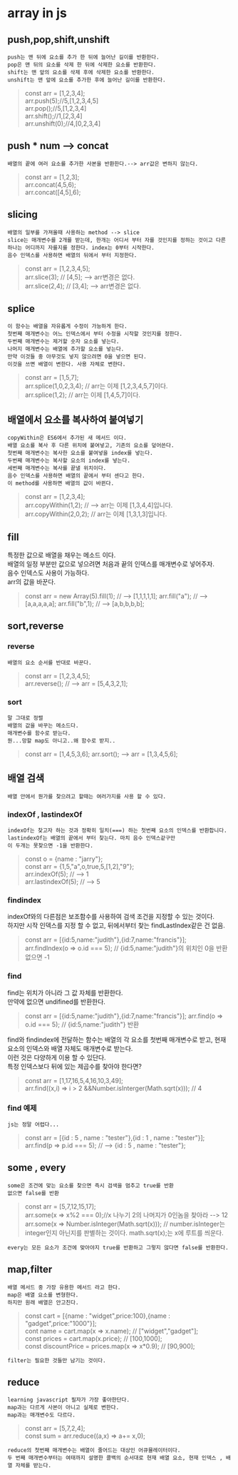 # array in js
## push,pop,shift,unshift
    push는 맨 뒤에 요소를 추가 한 뒤에 늘어난 길이를 반환한다.  
    pop은 맨 뒤의 요소를 삭제 한 뒤에 삭제한 요소를 반환한다.  
    shift는 맨 앞의 요소를 삭제 후에 삭제한 요소를 반환한다.  
    unshift는 맨 앞에 요소를 추가한 후에 늘어난 길이를 반환한다.  
> const arr = [1,2,3,4];    
arr.push(5);//5,[1,2,3,4,5]    
arr.pop();//5,[1,2,3,4]    
arr.shift();//1,[2,3,4]    
arr.unshift(0);//4,[0,2,3,4]  

## push * num --> concat
    배열의 끝에 여러 요소를 추가한 사본을 반환한다.--> arr값은 변하지 않는다.
>   const arr = [1,2,3];  
    arr.concat(4,5,6);  
    arr.concat([4,5],6);

## slicing
    배열의 일부를 가져올때 사용하는 method --> slice  
    slice는 매개변수를 2개를 받는데, 한개는 어디서 부터 자를 것인지를 정하는 것이고 다른 하나는 어디까지 자를지를 정한다. index는 0부터 시작한다.   
    음수 인덱스를 사용하면 배열의 뒤에서 부터 지정한다.
 >   const arr = [1,2,3,4,5];  
    arr.slice(3); // [4,5]; --> arr변경은 없다.  
    arr.slice(2,4); // [3,4]; --> arr변경은 없다.  

## splice
    이 함수는 배열을 자유롭게 수정이 가능하게 한다.  
    첫번째 매개변수는 어느 인덱스에서 부터 수정을 시작할 것인지를 정한다.  
    두번째 매개변수는 제거할 숫자 요소를 넣는다.
    나머지 매개변수는 배열에 추가할 요소를 넣는다.
    만약 이것들 중 아무것도 넣지 않으려면 0을 넣으면 된다.
    이것을 쓰면 배열이 변한다. 사용 자체로 변한다.
>    const arr = [1,5,7];  
    arr.splice(1,0,2,3,4); // arr는 이제 [1,2,3,4,5,7]이다.  
    arr.splice(1,2); // arr는 이제 [1,4,5,7]이다.  

## 배열에서 요소를 복사하여 붙여넣기  

    copyWithin은 ES6에서 추가된 새 메서드 이다.
    배열 요소를 복사 후 다른 위치에 붙여넣고, 기존의 요소를 덮어쓴다.
    첫번째 매개변수는 복사한 요소를 붙여넣을 index를 넣는다.
    두번째 매개변수는 복사할 요소의 index를 넣는다.
    세번째 매개변수는 복사를 끝낼 위치이다.
    음수 인덱스를 사용하면 배열의 끝에서 부터 센다고 한다.
    이 method를 사용하면 배열의 값이 바뀐다.
> const arr = [1,2,3,4];  
arr.copyWithin(1,2); // --> arr는 이제 [1,3,4,4]입니다.  
arr.copyWithin(2,0,2); // arr는 이제 [1,3,1,3]입니다.  

## fill  
특정한 값으로 배열을 채우는 메소드 이다.  
배열의 일정 부분만 값으로 넣으려면 처음과 끝의 인덱스를 매개변수로 넣어주자.  
음수 인덱스도 사용이 가능하다.  
arr의 값을 바꾼다.
> const arr = new Array(5).fill(1); // --> [1,1,1,1,1];
arr.fill("a"); // --> [a,a,a,a,a];
arr.fill("b",1); // --> [a,b,b,b,b];

## sort,reverse  
### reverse  
    배열의 요소 순서를 반대로 바꾼다.  
> const arr = [1,2,3,4,5];  
arr.reverse(); // --> arr = [5,4,3,2,1];  
### sort
    말 그대로 정렬  
    배열의 값을 바꾸는 메소드다.
    매개변수를 함수로 받는다.
    뭔...망할 map도 아니고..왜 함수로 받지..
> const arr = [1,4,5,3,6];
arr.sort(); --> arr = [1,3,4,5,6];

## 배열 검색
    배열 안에서 뭔가를 찾으려고 할때는 여러가지를 사용 할 수 있다.

### indexOf , lastindexOf
    indexOf는 찾고자 하는 것과 정확히 일치(===) 하는 첫번째 요소의 인덱스를 반환합니다.  
    lastindexOf는 배열의 끝에서 부터 찾는다. 마치 음수 인덱스같구만    
    이 두개는 못찾으면 -1을 반환한다.  
> const o = {name : "jarry"};    
const arr = {1,5,"a",o,true,5,[1,2],"9"};   
arr.indexOf(5); // --> 1  
arr.lastindexOf(5); // --> 5  

### findindex
indexOf와의 다른점은 보조함수를 사용하여 검색 조건을 지정할 수 있는 것이다.    
하지만 시작 인덱스를 지정 할 수 없고, 뒤에서부터 찾는 findLastIndex같은 건 없음.    

> const arr = [{id:5,name:"judith"},{id:7,name:"francis"}];      
arr.findIndex(o => o.id === 5); // {id:5,name:"judith"}의 위치인 0을 반환 없으면 -1    

### find
find는 위치가 아니라 그 값 자체를 반환한다.  
만약에 없으면 undifined를 반환한다.
> const arr = [{id:5,name:"judith"},{id:7,name:"francis"}];
arr.find(o => o.id === 5); // {id:5,name:"judith"} 반환

find와 findindex에 전달하는 함수는 배열의 각 요소를 첫번째 매개변수로 받고, 현재 요소의   인덱스와 배열 자체도 매개변수로 받는다.  
이런 것은 다양하게 이용 할 수 있단다.  
특정 인덱스보다 뒤에 있는 제곱수를 찾아야 한다면?
> const arr = [1,17,16,5,4,16,10,3,49];  
arr.find((x,i) => i > 2 &&Number.isInterger(Math.sqrt(x))); // 4  

### find 예제  
    js는 정말 어렵다...  
> const arr = [{id : 5 , name : "tester"},{id : 1 , name : "tester"}];  
arr.find(p => p.id === 5); // --> {id : 5 , name : "tester"};  

## some , every
    some은 조건에 맞는 요소를 찾으면 즉시 검색을 멈추고 true를 반환
    없으면 false를 반환
> const arr = [5,7,12,15,17];    
arr.some(x => x%2 === 0);//x 나누기 2의 나머지가 0인놈을 찾아라 --> 12    
arr.some(x => Number.isInteger(Math.sqrt(x))); // number.isInteger는 integer인지 아닌지를 판별하는 것이다. math.sqrt(x);는 x에 루트를 씌운다.    

    every는 모든 요소가 조건에 맞아야지 true를 반환하고 그렇지 않다면 false를 반환한다.  

## map,filter
    배열 메서드 중 가장 유용한 메서드 라고 한다.  
    map은 배열 요소를 변형한다.  
    하지만 원래 배열은 안고친다.  
> const cart = [{name : "widget",price:100},{name : "gadget",price:"1000"}];  
    cont name = cart.map(x => x.name); // ["widget","gadget"];  
    const prices = cart.map(x.price); // [100,1000];  
    const discountPrice = prices.map(x => x*0.9); // [90,900];  

    filter는 필요한 것들만 남기는 것이다.  

## reduce
    learning javascript 필자가 가장 좋아한단다.  
    map과는 다르게 사본이 아니고 실제로 변한다.  
    map과는 매개변수도 다르다.

> const arr = [5,7,2,4];  
    const sum = arr.reduce((a,x) => a+= x,0);  

    reduce의 첫번째 매개변수는 배열이 줄어드는 대상인 어큐뮬레이터이다.
    두 번째 매개변수부터는 여태까지 설명한 콜백의 순서대로 현재 배열 요소, 현재 인덱스 , 배열 자체를 받는다.  

